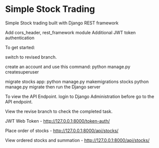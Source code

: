 # Simple Stock Trading

Simple Stock trading built with Django REST framework

Add cors_header, rest_framework module
Additional JWT token authentication

To get started: 

switch to revised branch.

create an account and use this command:
python manage.py createsuperuser

migrate stocks app:
python manage.py makemigrations stocks
python manage.py migrate
then run the Django server

To view the API Endpoint. login to Django Administration before go to the API endpoint.

View the revise branch to check the completed task.


JWT Web Token
    - http://127.0.0.1:8000/token-auth/

Place order of stocks
    - http://127.0.0.1:8000/api/stocks/

View ordered stocks and summation
    - http://127.0.0.1:8000/api/stocks/
